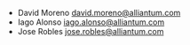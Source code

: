 - David Moreno david.moreno@alliantum.com
- Iago Alonso iago.alonso@alliantum.com
- Jose Robles jose.robles@alliantum.com
